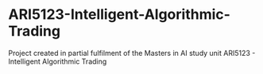 # ARI5123-Intelligent-Algorithmic-Trading
Project created in partial fulfilment of the Masters in AI study unit ARI5123 - Intelligent Algorithmic Trading
